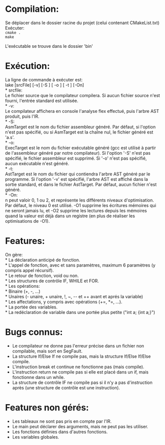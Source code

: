 # Compilation:
Se déplacer dans le dossier racine du projet (celui contenant CMakeList.txt)  
Exécuter:  
    `cmake .`  
    `make`  
    
L'exécutable <lake> se trouve dans le dossier 'bin'  

# Exécution:  
La ligne de commande à exécuter est:  
lake [srcFile] [-v] [-S <AsmTarget>] [ -o <ExecTarget>] [ -t <AstTarget>] [-On]  
    * srcfile:  
        Le fichier source que le compilateur compilera. Si aucun fichier source n'est fourni, l'entrée standard est utilisée.  
    * -v:  
        Le compilateur affichera en console l'analyse flex effectué, puis l'arbre AST produit, puis l'IR.  
    * -S:  
        AsmTarget est le nom du fichier assembleur généré. Par défaut, si l'option n'est pas spécifié, ou si AsmTarget est la chaîne nul, le fichier généré est 'a.s'.  
    * -o:  
        ExecTarget est le nom du fichier exécutable généré (gcc est utilisé à partir de l'assembleur généré par notre compilateur). Si l'option '-S' n'est pas spécifié, le fichier assembleur est supprimé. Si '-o' n'est pas spécifié, aucun exécutable n'est généré.  
    * -t:  
        AstTarget est le nom du fichier qui contiendra l'arbre AST généré par le programme. Si l'option '-v' est spécifié, l'arbre AST est affiché dans la sortie standard, et dans le fichier AstTarget. Par défaut, aucun fichier n'est généré.  
    * -On:  
        n peut valoir 0, 1 ou 2, et représente les différents niveaux d'optimisation. Par défaut, le niveau 0 est utilisé. -O1 supprime les écritures mémoires qui ne seront jamais lu, et -O2 supprime les lectures depuis les mémoires quand la valeur est déjà dans un registre (en plus de réaliser les optimisations de -O1).  
    
# Features:
On gère:  
    * La déclaration anticipé de fonction.  
    * L'appel de fonction, avec et sans paramètres, maximum 6 paramètres (y compris appel récursif).  
    * Le retour de fonction, void ou non.  
    * Les structures de contrôle IF, WHILE et FOR.  
    * Les opérations:  
        * Binaire (+, -, ...)  
        * Unaires (- unaire, + unaire, !, ~, -- et ++ avant et aprés la variable)  
    * Les affectations, y compris avec opérations (+=, *=, ...).  
    * La portée des variables.  
    * La redéclaration de variable dans une portée plus petite ("int a; {int a;}")  
    

    
# Bugs connus:
* Le compilateur ne donne pas l'erreur précise dans un fichier non compilable, mais sort en SegFault.  
* La structure If/Else If ne compile pas, mais la structure If/Else If/Else compile.  
* L'instruction break et continue ne fonctionne pas (mais compile).  
* L'instruction return ne compile pas si elle est placé dans un if, mais fonctionne dans un while.  
* La structure de contrôle IF ne compile pas si il n'y a pas d'instruction après (une structure de contrôle est une instruction).  

# Features non gérés:
* Les tableaux ne sont pas pris en compte par l'IR.  
* Le main peut déclarer des arguments, mais ne peut pas les utiliser.  
* Les fonctions définies dans d'autres fonctions.  
* Les variables globales.  
 




